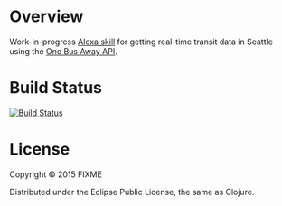 # Overview

Work-in-progress [Alexa skill](https://developer.amazon.com/ASK) for getting real-time transit data in Seattle using the [One Bus Away API](http://onebusaway.org/).

# Build Status
[![Build Status](https://travis-ci.org/astahlman/alexa-oba-skill.svg?branch=master)](https://travis-ci.org/astahlman/alexa-oba-skill)

# License

Copyright © 2015 FIXME

Distributed under the Eclipse Public License, the same as Clojure.
